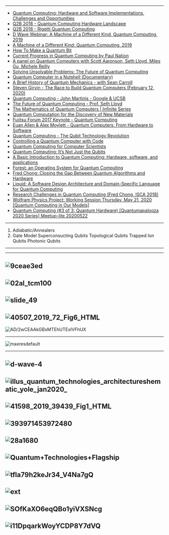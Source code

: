 -------------------

- [Quantum Computing: Hardware and Software Implementations, Challenges and Opportunities](https://www.youtube.com/watch?v=T7VjdwZdx6Q)
- [Q2B 2018 - Quantum Computing Hardware Landscape](https://www.youtube.com/watch?v=gSx1dvYuX-8)
- [Q2B 2018 - Rigetti Quantum Computing](https://www.youtube.com/watch?v=SHKkF24Cib4)
- [D Wave Webinar: A Machine of a Different Kind, Quantum Computing, 2019](https://www.youtube.com/watch?v=kG0xZqHDk0k)
- [A Machine of a Different Kind: Quantum Computing, 2019](https://www.youtube.com/watch?v=wpDbdfd3RRE)
- [How To Make a Quantum Bit](https://www.youtube.com/watch?v=zNzzGgr2mhk)
- [Current Progress in Quantum Computing by Paul Nation](https://www.youtube.com/watch?v=77Lbl8kxHbI)
- [A panel on Quantum Computers with Scott Aaronson, Seth Lloyd, Miles Gu, Michele Reilly](https://www.youtube.com/watch?v=zW6ZtIPCPEs)
- [Solving Unsolvable Problems: The Future of Quantum Computing](https://www.youtube.com/watch?v=mPK4lnet0lg)
- [Quantum Computer in a Nutshell (Documentary)](https://www.youtube.com/watch?v=0dXNmbiGPS4)
- [A Brief History of Quantum Mechanics - with Sean Carroll](https://www.youtube.com/watch?v=5hVmeOCJjOU)
- [Steven Girvin - The Race to Build Quantum Computers (February 12, 2020)](https://www.youtube.com/watch?v=nhUKHf-GN_Y)
- [Quantum Computing - John Martinis - Google & UCSB](https://www.youtube.com/watch?v=enfZbv-4mjE)
- [The Future of Quantum Computing - Prof. Seth Lloyd](https://www.youtube.com/watch?v=5xW49CzjhgI)
- [The Mathematics of Quantum Computers | Infinite Series](https://www.youtube.com/watch?v=IrbJYsep45E)
- [Quantum Computation for the Discovery of New Materials](https://www.youtube.com/watch?v=w7398u8G588)
- [Fujitsu Forum 2017 Keynote - Quantum Computing](https://www.youtube.com/watch?v=ntI8OM14BDs)
- [Euan Allen & Alex Moylett - Quantum Computers: From Hardware to Software](https://www.youtube.com/watch?v=2C6k0azhX30)
- [Quantum Computing - The Qubit Technology Revolution](https://www.youtube.com/watch?v=OdVSNNvWikQ)
- [Controlling a Quantum Computer with Code](https://www.youtube.com/watch?v=lL1SIYBomTw)
- [Quantum Computing for Computer Scientists](https://www.youtube.com/watch?v=F_Riqjdh2oM)
- [Quantum Computing: It’s Not Just the Qubits](https://www.youtube.com/watch?v=bvCbrFD7wdU)
- [A Basic Introduction to Quantum Computing: Hardware, software, and applications](https://www.youtube.com/watch?v=SbN0A38ORwQ)
- [Forest: an Operating System for Quantum Computing](https://www.youtube.com/watch?v=SDQXGv1V2dc)
- [Fred Chong: Closing the Gap Between Quantum Algorithms and Hardware](https://www.youtube.com/watch?v=GYHdutMfoX4)
- [Liquid: A Software Design Architecture and Domain-Specific Language for Quantum Computing](https://www.youtube.com/watch?v=f29QQhecbMU)
- [Research Challenges in Quantum Computing (Fred Chong, ISCA 2018)](https://www.youtube.com/watch?v=ZQ_NE-E91aU)
- [Wolfram Physics Project: Working Session Thursday, May 21, 2020 [Quantum Computing in Our Models]](https://www.youtube.com/watch?v=Uj1vLMRkoDU)
- [Quantum Computing (#3 of 3: Quantum Hardware) [Quantumapalooza 2020 Series] Meetup-lite 20200522](https://www.youtube.com/watch?v=5VC_GTP9aqU)

---------

1. Adiabatic/Annealers
2. Gate Model
   Superconsucting Qubits
   Topological Qubits
   Trapped Ion Qubits
   Photonic Qubits

-------------
----------
![9ceae3ed](https://rigetti.com/static/main/img/blue-machine.9ceae3ed.png)
---------
![02al_tcm100](https://www.fujitsu.com/global/Images/20161020-02al_tcm100-2804964.jpg)
-----------
![slide_49](https://images.slideplayer.com/42/11480139/slides/slide_49.jpg)
-------------
![40507_2019_72_Fig6_HTML](https://media.springernature.com/lw685/springer-static/image/art%3A10.1140%2Fepjqt%2Fs40507-019-0072-0/MediaObjects/40507_2019_72_Fig6_HTML.jpg)
-----------
![AD/2wCEAAkGBxMTEhUTExIVFhUX](https://image.slidesharecdn.com/quantumcomputer1-170907081303/95/quantum-computer-12-638.jpg?cb=1508098570)

-------------
![maxresdefault](https://cdn.zmescience.com/wp-content/uploads/2017/05/maxresdefault.jpg)

----------
![d-wave-4](https://nationalpostcom.files.wordpress.com/2014/06/d-wave-4.jpg?w=620)
----------
![illus_quantum_technologies_architectureshematic_yole_jan2020_](http://www.yole.fr/iso_album/illus_quantum_technologies_architectureshematic_yole_jan2020_(430x278).jpg)
-----------
![41598_2019_39439_Fig1_HTML](https://media.springernature.com/full/springer-static/image/art%3A10.1038%2Fs41598-019-39439-0/MediaObjects/41598_2019_39439_Fig1_HTML.png)
---------
![393971453972480](https://www.researchgate.net/profile/Matthias_Klusch/publication/221454757/figure/fig1/AS:393971453972480@1470941522299/Master-slave-architecture-of-a-hybrid-quantum-computer.png)
---------
![28a1680](https://www.ibm.com/quantum-computing/_nuxt/img/28a1680.svg)
-----------

![Quantum+Technologies+Flagship](https://slideplayer.com/slide/14432700/90/images/2/Quantum+Technologies+Flagship.jpg)
-----------
![tfla79h2keJr34_V4Na7gQ](https://miro.medium.com/max/1400/1*tfla79h2keJr34_V4Na7gQ.jpeg)
-----------
![ext](https://images.squarespace-cdn.com/content/v1/56f973535559869dd387ae5b/1546876594652-RK0MJK0EV00FYZ1RYCAL/ke17ZwdGBToddI8pDm48kCohc6DQT3MToCoFoaHJ-vQUqsxRUqqbr1mOJYKfIPR7LoDQ9mXPOjoJoqy81S2I8N_N4V1vUb5AoIIIbLZhVYxCRW4BPu10St3TBAUQYVKceJs2Ys3GDYHGwwigHg6__VV-3Yuad9K9eeZPnJLZI1e3IKMTEBcCOrqLIK-tY9pk/ext.jpg)
-----------
![SOfKaXO6eqQBo1yiVXSNcg](https://miro.medium.com/max/1386/1*SOfKaXO6eqQBo1yiVXSNcg.jpeg)
-----------
![i11DpqarkWoyYCDP8Y7dVQ](https://miro.medium.com/max/1400/1*i11DpqarkWoyYCDP8Y7dVQ.jpeg)
-----------
![]()
-----------
![]()
-----------


